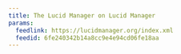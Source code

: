 ```yaml
---
title: The Lucid Manager on Lucid Manager
params:
  feedlink: https://lucidmanager.org/index.xml
  feedid: 6fe240342b14a8cc9e4e94cd06fe18aa
---
```

